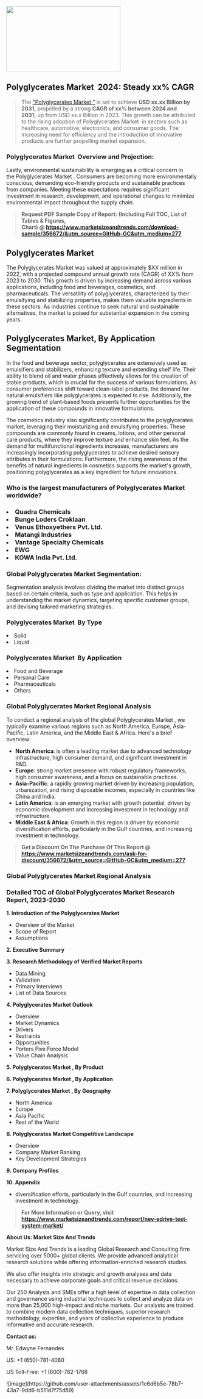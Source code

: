 <p><img class="alignnone size-medium wp-image-20088" src="https://ffe5etoiles.com/wp-content/uploads/2024/12/MST1-300x171.png" alt="" width="300" height="171" /></p><h2 id="ember46" class="ember-view reader-text-block__heading-2">Polyglycerates Market &nbsp;2024: Steady&nbsp;xx% CAGR</h2><blockquote id="ember47" class="ember-view reader-text-block__blockquote">The&nbsp;<a class="app-aware-link " href="https://www.marketsizeandtrends.com/download-sample/356672/&utm_source=GitHub-GC&utm_medium=277" target="_blank" data-test-app-aware-link="">"Polyglycerates Market "</a>&nbsp;is set to achieve&nbsp;<strong>USD&nbsp;xx.xx&nbsp;Billion by 2031,</strong>&nbsp;propelled by a strong&nbsp;<strong>CAGR of&nbsp;xx% between 2024 and 2031,</strong>&nbsp;up from USD xx.x Billion in 2023. This growth can be attributed to the rising adoption of&nbsp;Polyglycerates Market &nbsp;in sectors such as healthcare, automotive, electronics, and consumer goods. The increasing need for efficiency and the introduction of innovative products are further propelling market expansion.</blockquote><h3 id="ember48" class="ember-view reader-text-block__heading-3">Polyglycerates Market &nbsp;Overview and Projection:</h3><p id="ember49" class="ember-view reader-text-block__paragraph">Lastly, environmental sustainability is emerging as a critical concern in the&nbsp;Polyglycerates Market . Consumers are becoming more environmentally conscious, demanding eco-friendly products and sustainable practices from companies. Meeting these expectations requires significant investment in research, development, and operational changes to minimize environmental impact throughout the supply chain.</p><blockquote id="ember50" class="ember-view reader-text-block__blockquote"><strong>Request PDF Sample Copy of Report: (Including Full TOC, List of Tables &amp; Figures, Chart)&nbsp;@&nbsp;<strong><a href="https://www.marketsizeandtrends.com/download-sample/356672/&utm_source=GitHub-GC&utm_medium=277" target="_blank">https://www.marketsizeandtrends.com/download-sample/356672/&utm_source=GitHub-GC&utm_medium=277</a></strong></strong></blockquote><h3 class=""> <h2>Polyglycerates Market</h2><p>The Polyglycerates Market was valued at approximately $XX million in 2022, with a projected compound annual growth rate (CAGR) of XX% from 2023 to 2030. This growth is driven by increasing demand across various applications, including food and beverages, cosmetics, and pharmaceuticals. The versatility of polyglycerates, characterized by their emulsifying and stabilizing properties, makes them valuable ingredients in these sectors. As industries continue to seek natural and sustainable alternatives, the market is poised for substantial expansion in the coming years.</p><h2>Polyglycerates Market, By Application Segmentation</h2><p>In the food and beverage sector, polyglycerates are extensively used as emulsifiers and stabilizers, enhancing texture and extending shelf life. Their ability to blend oil and water phases effectively allows for the creation of stable products, which is crucial for the success of various formulations. As consumer preferences shift toward clean-label products, the demand for natural emulsifiers like polyglycerates is expected to rise. Additionally, the growing trend of plant-based foods presents further opportunities for the application of these compounds in innovative formulations.</p><p>The cosmetics industry also significantly contributes to the polyglycerates market, leveraging their moisturizing and emulsifying properties. These compounds are commonly found in creams, lotions, and other personal care products, where they improve texture and enhance skin feel. As the demand for multifunctional ingredients increases, manufacturers are increasingly incorporating polyglycerates to achieve desired sensory attributes in their formulations. Furthermore, the rising awareness of the benefits of natural ingredients in cosmetics supports the market's growth, positioning polyglycerates as a key ingredient for future innovations.</p></h3><h3 id="" class="">Who is the largest manufacturers of&nbsp;Polyglycerates Market  worldwide?</h3><h3 class=""></Li><Li>Quadra Chemicals</Li><Li> Bunge Loders Croklaan</Li><Li> Venus Ethoxyethers Pvt. Ltd.</Li><Li> Matangi Industries</Li><Li> Vantage Specialty Chemicals</Li><Li> EWG</Li><Li> KOWA India Pvt. Ltd.</h3><h3 id="ember53" class="ember-view reader-text-block__heading-3">Global&nbsp;Polyglycerates Market  Segmentation:</h3><p id="ember54" class="ember-view reader-text-block__paragraph">Segmentation analysis involves dividing the market into distinct groups based on certain criteria, such as type and application. This helps in understanding the market dynamics, targeting specific customer groups, and devising tailored marketing strategies.</p><h3 id="" class="">Polyglycerates Market &nbsp;By Type</h3><p></Li><Li>Solid</Li><Li> Liquid</p><h3 id="" class="">Polyglycerates Market &nbsp;By Application</h3><p class=""></Li><Li>Food and Beverage</Li><Li> Personal Care</Li><Li> Pharmaceuticals</Li><Li> Others</p><h3 id="ember62" class="ember-view reader-text-block__heading-3">Global Polyglycerates Market  Regional Analysis</h3><p id="ember63" class="ember-view reader-text-block__paragraph">To conduct a regional analysis of the global Polyglycerates Market , we typically examine various regions such as North America, Europe, Asia-Pacific, Latin America, and the Middle East &amp; Africa. Here's a brief overview:</p><ul><li><strong>North America</strong>: is often a leading market due to advanced technology infrastructure, high consumer demand, and significant investment in R&amp;D.</li><li><strong>Europe</strong>: strong market presence with robust regulatory frameworks, high consumer awareness, and a focus on sustainable practices.</li><li><strong>Asia-Pacific</strong>: a rapidly growing market driven by increasing population, urbanization, and rising disposable incomes, especially in countries like China and India.</li><li><strong>Latin America</strong>: is an emerging market with growth potential, driven by economic development and increasing investment in technology and infrastructure.</li><li><strong>Middle East &amp; Africa</strong>: Growth in this region is driven by economic diversification efforts, particularly in the Gulf countries, and increasing investment in technology.</li></ul><blockquote id="ember61" class="ember-view reader-text-block__blockquote"><strong>Get a Discount On The Purchase Of This Report @ <strong><a href="https://html-cleaner.com/" target="">https://www.marketsizeandtrends.com/ask-for-discount/356672/&utm_source=GitHub-GC&utm_medium=277</a></strong></strong></blockquote><h3 id="ember62" class="ember-view reader-text-block__heading-3">Global Polyglycerates Market  Regional Analysis</h3><h3 id="" class="">Detailed TOC of Global Polyglycerates Market  Research Report, 2023-2030</h3><p id="" class=""><strong>1. Introduction of the Polyglycerates Market </strong></p><ul><li>Overview of the Market</li><li>Scope of Report</li><li>Assumptions</li></ul><p id="" class=""><strong>2. Executive Summary</strong></p><p id="" class=""><strong>3. Research Methodology of Verified Market Reports</strong></p><ul><li>Data Mining</li><li>Validation</li><li>Primary Interviews</li><li>List of Data Sources</li></ul><p id="" class=""><strong>4. Polyglycerates Market  Outlook</strong></p><ul><li>Overview</li><li>Market Dynamics</li><li>Drivers</li><li>Restraints</li><li>Opportunities</li><li>Porters Five Force Model</li><li>Value Chain Analysis</li></ul><p id="" class=""><strong>5. Polyglycerates Market , By Product</strong></p><p id="" class=""><strong>6. Polyglycerates Market , By Application</strong></p><p id="" class=""><strong>7. Polyglycerates Market , By Geography</strong></p><ul><li>North America</li><li>Europe</li><li>Asia Pacific</li><li>Rest of the World</li></ul><p id="" class=""><strong>8. Polyglycerates Market  Competitive Landscape</strong></p><ul><li>Overview</li><li>Company Market Ranking</li><li>Key Development Strategies</li></ul><p id="" class=""><strong>9. Company Profiles</strong></p><p id="" class=""><strong>10. Appendix</strong></p><ul><li>diversification efforts, particularly in the Gulf countries, and increasing investment in technology.</li></ul><blockquote id="ember65" class="ember-view reader-text-block__blockquote"><strong>For More Information or Query, visit <strong><strong><a href="https://html-cleaner.com/" target="">https://www.marketsizeandtrends.com/report/nev-edrive-test-system-market/</a></strong></strong></strong></blockquote><p id="" class=""><strong>About Us: Market Size And Trends</strong></p><p id="" class="">Market Size And Trends is a leading Global Research and Consulting firm servicing over 5000+ global clients. We provide advanced analytical research solutions while offering information-enriched research studies.</p><p id="" class="">We also offer insights into strategic and growth analyses and data necessary to achieve corporate goals and critical revenue decisions.</p><p id="" class="">Our 250 Analysts and SMEs offer a high level of expertise in data collection and governance using industrial techniques to collect and analyze data on more than 25,000 high-impact and niche markets. Our analysts are trained to combine modern data collection techniques, superior research methodology, expertise, and years of collective experience to produce informative and accurate research.</p><p id="" class=""><strong>Contact us:</strong></p><p id="" class="">Mr. Edwyne Fernandes</p><p id="" class="">US: +1 (650)-781-4080</p><p id="" class="">US Toll-Free: +1 (800)-782-1768</p>
![image](https://github.com/user-attachments/assets/1c6d6b5e-78b7-43a7-9dd6-b511d7f75d59)
